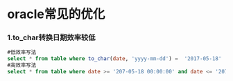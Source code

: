 # oracle常见的优化

### 1.to_char转换日期效率较低

```sql
#低效率写法
select * from table where to_char(date, 'yyyy-mm-dd') =  '2017-05-18' 
#高效率写法
select * from table where date >= '207-05-18 00:00:00' and date <= '207-05-18 23:59:59'
```


